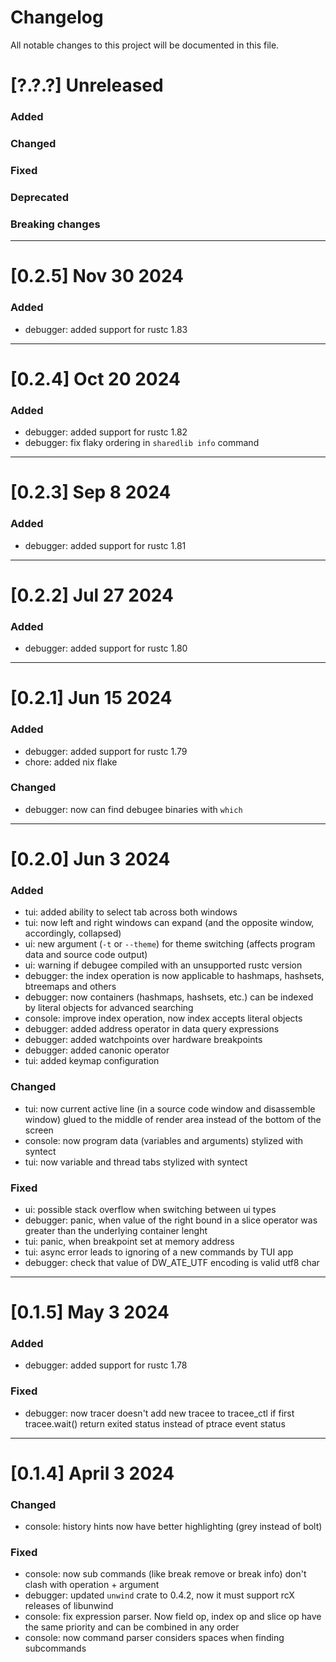 # Changelog

All notable changes to this project will be documented in this file.

# [?.?.?] Unreleased

### Added

### Changed

### Fixed

### Deprecated

### Breaking changes

---

# [0.2.5] Nov 30 2024

### Added
- debugger: added support for rustc 1.83

---

# [0.2.4] Oct 20 2024

### Added

- debugger: added support for rustc 1.82
- debugger: fix flaky ordering in `sharedlib info` command

---

# [0.2.3] Sep 8 2024

### Added

- debugger: added support for rustc 1.81

---

# [0.2.2] Jul 27 2024

### Added

- debugger: added support for rustc 1.80

---

# [0.2.1] Jun 15 2024

### Added

- debugger: added support for rustc 1.79
- chore: added nix flake

### Changed

- debugger: now can find debugee binaries with `which`

---

# [0.2.0] Jun 3 2024

### Added

- tui: added ability to select tab across both windows
- tui: now left and right windows can expand (and the opposite window,
  accordingly, collapsed)
- ui: new argument (`-t` or `--theme`) for theme switching (affects program data
  and source code output)
- ui: warning if debugee compiled with an unsupported rustc version
- debugger: the index operation is now applicable to hashmaps, hashsets,
  btreemaps and others
- debugger: now containers (hashmaps, hashsets, etc.) can be indexed by literal
  objects for advanced searching
- console: improve index operation, now index accepts literal objects
- debugger: added address operator in data query expressions
- debugger: added watchpoints over hardware breakpoints
- debugger: added canonic operator
- tui: added keymap configuration

### Changed

- tui: now current active line (in a source code window and disassemble window)
  glued to the middle of render area instead of the bottom of the screen
- console: now program data (variables and arguments) stylized with syntect
- tui: now variable and thread tabs stylized with syntect

### Fixed

- ui: possible stack overflow when switching between ui types
- debugger: panic, when value of the right bound in a slice operator was greater than the underlying container lenght
- tui: panic, when breakpoint set at memory address
- tui: async error leads to ignoring of a new commands by TUI app
- debugger: check that value of DW_ATE_UTF encoding is valid utf8 char

---

# [0.1.5] May 3 2024

### Added

- debugger: added support for rustc 1.78

### Fixed

- debugger: now tracer doesn't add new tracee to tracee_ctl if first
  tracee.wait() return exited status instead of ptrace event status

---

# [0.1.4] April 3 2024

### Changed

- console: history hints now have better highlighting (grey instead of bolt)

### Fixed

- console: now sub commands (like break remove or break info) don't clash with
  operation + argument
- debugger: updated `unwind` crate to 0.4.2, now it must support rcX releases of
  libunwind
- console: fix expression parser. Now field op, index op and slice op have the
  same priority and can be combined in any order
- console: now command parser considers spaces when finding subcommands